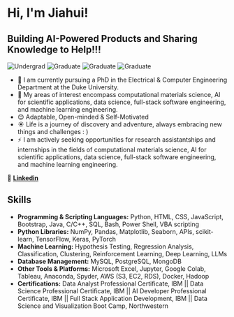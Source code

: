 # Hi, I'm Jiahui!

## Building AI-Powered Products and Sharing Knowledge to Help!!!
![Undergrad](https://img.shields.io/badge/Bachelor-SoochowU-yellow)
![Graduate](https://img.shields.io/badge/MS-Northwestern-purple)
![Graduate](https://img.shields.io/badge/PhD-UW_Madison-red)
![Graduate](https://img.shields.io/badge/PhD-Duke-blue)

- 🔭 I am currently pursuing a PhD in the Electrical & Computer Engineering Department at the Duke University.
- 🌱 My areas of interest encompass computational materials science, AI for scientific applications, data science, full-stack software engineering, and machine learning engineering.
- 😊 Adaptable, Open-minded & Self-Motivated
- ☀️ Life is a journey of discovery and adventure, always embracing new things and challenges : )
- ⚡ I am actively seeking opportunities for research assistantships and internships in the fields of computational materials science, AI for scientific applications, data science, full-stack software engineering, and machine learning engineering.

📱 **[Linkedin](https://www.linkedin.com/in/jiahui-yang-174b71246/)**

## Skills

- **Programming & Scripting Languages:** Python, HTML, CSS, JavaScript, Bootstrap, Java, C/C++, SQL, Bash, Power Shell, VBA scripting
- **Python Libraries:** NumPy, Pandas, Matplotlib, Seaborn, APIs, scikit-learn, TensorFlow, Keras, PyTorch
- **Machine Learning:** Hypothesis Testing, Regression Analysis, Classification, Clustering, Reinforcement Learning, Deep Learning, LLMs
- **Database Management:** MySQL, PostgreSQL, MongoDB
- **Other Tools & Platforms:** Microsoft Excel, Jupyter, Google Colab, Tableau, Anaconda, Spyder, AWS (S3, EC2, RDS), Docker, Hadoop
- **Certifications:**  Data Analyst Professional Certificate, IBM || Data Science Professional Certificate, IBM || AI Developer Professional Certificate, IBM || Full Stack Application Development, IBM || Data Science and Visualization Boot Camp, Northwestern




